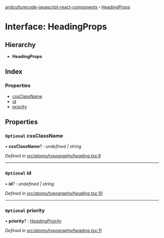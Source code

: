 [andculturecode-javascript-react-components](../README.md) › [HeadingProps](headingprops.md)

# Interface: HeadingProps

## Hierarchy

* **HeadingProps**

## Index

### Properties

* [cssClassName](headingprops.md#optional-cssclassname)
* [id](headingprops.md#optional-id)
* [priority](headingprops.md#optional-priority)

## Properties

### `Optional` cssClassName

• **cssClassName**? : *undefined | string*

*Defined in [src/atoms/typography/heading.tsx:9](https://github.com/AndcultureCode/AndcultureCode.JavaScript.React.Components/blob/85bf079/src/atoms/typography/heading.tsx#L9)*

___

### `Optional` id

• **id**? : *undefined | string*

*Defined in [src/atoms/typography/heading.tsx:10](https://github.com/AndcultureCode/AndcultureCode.JavaScript.React.Components/blob/85bf079/src/atoms/typography/heading.tsx#L10)*

___

### `Optional` priority

• **priority**? : *[HeadingPriority](../enums/headingpriority.md)*

*Defined in [src/atoms/typography/heading.tsx:11](https://github.com/AndcultureCode/AndcultureCode.JavaScript.React.Components/blob/85bf079/src/atoms/typography/heading.tsx#L11)*
